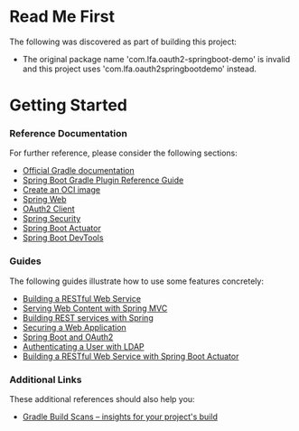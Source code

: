 # Read Me First
The following was discovered as part of building this project:

* The original package name 'com.lfa.oauth2-springboot-demo' is invalid and this project uses 'com.lfa.oauth2springbootdemo' instead.

# Getting Started

### Reference Documentation
For further reference, please consider the following sections:

* [Official Gradle documentation](https://docs.gradle.org)
* [Spring Boot Gradle Plugin Reference Guide](https://docs.spring.io/spring-boot/docs/2.5.2/gradle-plugin/reference/html/)
* [Create an OCI image](https://docs.spring.io/spring-boot/docs/2.5.2/gradle-plugin/reference/html/#build-image)
* [Spring Web](https://docs.spring.io/spring-boot/docs/2.5.2/reference/htmlsingle/#boot-features-developing-web-applications)
* [OAuth2 Client](https://docs.spring.io/spring-boot/docs/2.5.2/reference/htmlsingle/#boot-features-security-oauth2-client)
* [Spring Security](https://docs.spring.io/spring-boot/docs/2.5.2/reference/htmlsingle/#boot-features-security)
* [Spring Boot Actuator](https://docs.spring.io/spring-boot/docs/2.5.2/reference/htmlsingle/#production-ready)
* [Spring Boot DevTools](https://docs.spring.io/spring-boot/docs/2.5.2/reference/htmlsingle/#using-boot-devtools)

### Guides
The following guides illustrate how to use some features concretely:

* [Building a RESTful Web Service](https://spring.io/guides/gs/rest-service/)
* [Serving Web Content with Spring MVC](https://spring.io/guides/gs/serving-web-content/)
* [Building REST services with Spring](https://spring.io/guides/tutorials/bookmarks/)
* [Securing a Web Application](https://spring.io/guides/gs/securing-web/)
* [Spring Boot and OAuth2](https://spring.io/guides/tutorials/spring-boot-oauth2/)
* [Authenticating a User with LDAP](https://spring.io/guides/gs/authenticating-ldap/)
* [Building a RESTful Web Service with Spring Boot Actuator](https://spring.io/guides/gs/actuator-service/)

### Additional Links
These additional references should also help you:

* [Gradle Build Scans – insights for your project's build](https://scans.gradle.com#gradle)

